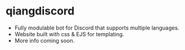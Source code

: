 # qiangdiscord

+ Fully modulable bot for Discord that supports multiple languages.
+ Website built with css & EJS for templating.
+ More info coming soon.
